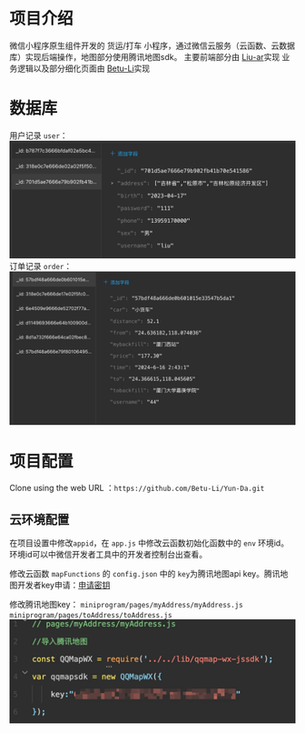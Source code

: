 # 项目介绍
微信小程序原生组件开发的 货运/打车 小程序，通过微信云服务（云函数、云数据库）实现后端操作，地图部分使用腾讯地图sdk。
主要前端部分由 [Liu-ar](https://gitee.com/liu-ar)实现
业务逻辑以及部分细化页面由 [Betu-Li](https://github.com/Betu-Li)实现

# 数据库
用户记录 `user`：
![](assets/17185236810604.jpg)
订单记录 `order`：
![](assets/17185237533812.jpg)

# 项目配置
Clone using the web URL ：`https://github.com/Betu-Li/Yun-Da.git`
## 云环境配置
在项目设置中修改`appid`，在 `app.js` 中修改云函数初始化函数中的 `env` 环境id。环境id可以中微信开发者工具中的开发者控制台出查看。

修改云函数 `mapFunctions` 的 `config.json` 中的 `key`为腾讯地图api key。腾讯地图开发者key申请：[申请密钥](https://lbs.qq.com/dev/console/key/add)

修改腾讯地图key：
`miniprogram/pages/myAddress/myAddress.js` 
`miniprogram/pages/toAddress/toAddress.js`
![](assets/17185245367258.jpg)
